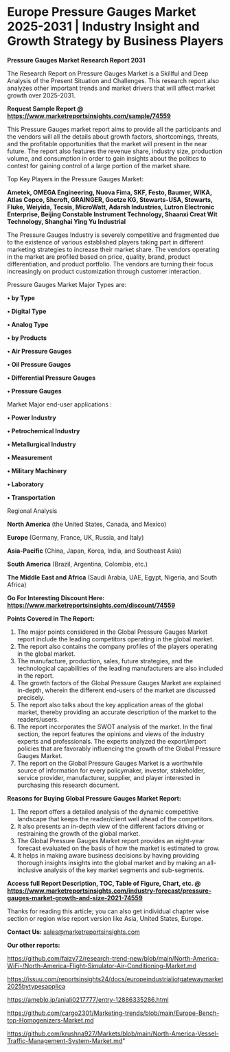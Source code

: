  # Europe Pressure Gauges Market 2025-2031 | Industry Insight and Growth Strategy by Business Players

<strong>Pressure Gauges Market Research Report 2031</strong>

The Research Report on Pressure Gauges Market is a Skillful and Deep Analysis of the Present Situation and Challenges. This research report also analyzes other important trends and market drivers that will affect market growth over 2025-2031.

<strong>Request Sample Report @ <a href=https://www.marketreportsinsights.com/sample/74559>https://www.marketreportsinsights.com/sample/74559</a></strong>

This Pressure Gauges market report aims to provide all the participants and the vendors will all the details about growth factors, shortcomings, threats, and the profitable opportunities that the market will present in the near future. The report also features the revenue share, industry size, production volume, and consumption in order to gain insights about the politics to contest for gaining control of a large portion of the market share.

Top Key Players in the Pressure Gauges Market:

<strong>Ametek, OMEGA Engineering, Nuova Fima, SKF, Festo, Baumer, WIKA, Atlas Copco, Shcroft, GRAINGER, Goetze KG, Stewarts-USA, Stewarts, Fluke, Weiyida, Tecsis, MicroWatt, Adarsh Industries, Lutron Electronic Enterprise, Beijing Constable Instrument Technology, Shaanxi Creat Wit Technology, Shanghai Ying Yu Industrial</strong>

The Pressure Gauges Industry is severely competitive and fragmented due to the existence of various established players taking part in different marketing strategies to increase their market share. The vendors operating in the market are profiled based on price, quality, brand, product differentiation, and product portfolio. The vendors are turning their focus increasingly on product customization through customer interaction.

Pressure Gauges Market Major Types are:

<strong>• by Type

• Digital Type

• Analog Type

• by Products

• Air Pressure Gauges

• Oil Pressure Gauges

• Differential Pressure Gauges

• Pressure Gauges</strong>

Market Major end-user applications :

<strong>• Power Industry

• Petrochemical Industry

• Metallurgical Industry

• Measurement

• Military Machinery

• Laboratory

• Transportation</strong>

Regional Analysis

</u><strong><b>North America</b></strong> (the United States, Canada, and Mexico)

<strong><b>Europe </b></strong>(Germany, France, UK, Russia, and Italy)

<strong><b>Asia-Pacific</b></strong> (China, Japan, Korea, India, and Southeast Asia)

<strong><b>South America</b></strong> (Brazil, Argentina, Colombia, etc.)

<strong><b>The Middle East and Africa</b></strong> (Saudi Arabia, UAE, Egypt, Nigeria, and South Africa)

<strong>Go For Interesting Discount Here: <a href=https://www.marketreportsinsights.com/discount/74559>https://www.marketreportsinsights.com/discount/74559</a></strong>

<strong>Points Covered in The Report:</strong>
<ol>
  <li>The major points considered in the Global Pressure Gauges Market report include the leading competitors operating in the global market.</li>
  <li>The report also contains the company profiles of the players operating in the global market.</li>
  <li>The manufacture, production, sales, future strategies, and the technological capabilities of the leading manufacturers are also included in the report.</li>
  <li>The growth factors of the Global Pressure Gauges Market are explained in-depth, wherein the different end-users of the market are discussed precisely.</li>
  <li>The report also talks about the key application areas of the global market, thereby providing an accurate description of the market to the readers/users.</li>
  <li>The report incorporates the SWOT analysis of the market. In the final section, the report features the opinions and views of the industry experts and professionals. The experts analyzed the export/import policies that are favorably influencing the growth of the Global Pressure Gauges Market.</li>
  <li>The report on the Global Pressure Gauges Market is a worthwhile source of information for every policymaker, investor, stakeholder, service provider, manufacturer, supplier, and player interested in purchasing this research document.</li>
</ol>
<strong>Reasons for Buying Global Pressure Gauges Market Report:</strong>

<ol>
  <li>The report offers a detailed analysis of the dynamic competitive landscape that keeps the reader/client well ahead of the competitors.</li>
  <li>It also presents an in-depth view of the different factors driving or restraining the growth of the global market.</li>
  <li>The Global Pressure Gauges Market report provides an eight-year forecast evaluated on the basis of how the market is estimated to grow.</li>
  <li>It helps in making aware business decisions by having providing thorough insights insights into the global market and by making an all-inclusive analysis of the key market segments and sub-segments.</li>
</ol>
<strong>Access full Report Description, TOC, Table of Figure, Chart, etc. @ <a href=https://www.marketreportsinsights.com/industry-forecast/pressure-gauges-market-growth-and-size-2021-74559>https://www.marketreportsinsights.com/industry-forecast/pressure-gauges-market-growth-and-size-2021-74559</a></strong>


Thanks for reading this article; you can also get individual chapter wise section or region wise report version like Asia, United States, Europe.

<strong>Contact Us:</strong>
sales@marketreportsinsights.com

<strong>Our other reports:</strong>

<a href=https://github.com/faizy72/research-trend-new/blob/main/North-America-WiFi-/North-America-Flight-Simulator-Air-Conditioning-Market.md>https://github.com/faizy72/research-trend-new/blob/main/North-America-WiFi-/North-America-Flight-Simulator-Air-Conditioning-Market.md</a>

<a href=https://issuu.com/reportsinsights24/docs/europeindustrialiotgatewaymarket2025bytypesapplica>https://issuu.com/reportsinsights24/docs/europeindustrialiotgatewaymarket2025bytypesapplica</a>

<a href=https://ameblo.jp/anjali0217777/entry-12886335286.html>https://ameblo.jp/anjali0217777/entry-12886335286.html</a>

<a href=https://github.com/cargo2301/Marketing-trends/blob/main/Europe-Bench-top-Homogenizers-Market.md>https://github.com/cargo2301/Marketing-trends/blob/main/Europe-Bench-top-Homogenizers-Market.md</a>

<a href=https://github.com/krushna927/Markets/blob/main/North-America-Vessel-Traffic-Management-System-Market.md>https://github.com/krushna927/Markets/blob/main/North-America-Vessel-Traffic-Management-System-Market.md</a>"
